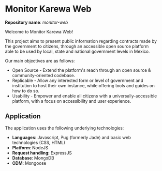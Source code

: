 # Monitor Karewa Web

**Repository name**: *monitor-web*

Welcome to Monitor Karewa Web!

This project aims to present public information regarding contracts made by the government to citizens, through an 
accessible open source platform able to be used by local, state and national government levels in Mexico.
 
Our main objectives are as follows:
- Open Source - Extend the platform's reach through an open source & community-oriented codebase.
- Replicable - Allow any interested form or level of government and institution to host their own instance, while offering tools and guides on how to do so.
- Usability - Empower and enable all citizens with a universally-accessible platform, with a focus on accessibility and user experience.

## Application

The application uses the following underlying technologies:

- **Languages**: Javascript, Pug (formerly Jade) and basic web technologies (CSS, HTML)
- **Platform**: NodeJS
- **Request handling**: ExpressJS
- **Database**: MongoDB
- **ODM**: Mongoose